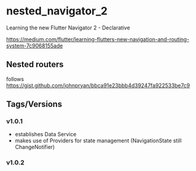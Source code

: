 # nested_navigator_2

Learning the new Flutter Navigator 2 - Declarative

https://medium.com/flutter/learning-flutters-new-navigation-and-routing-system-7c9068155ade

## Nested routers
follows https://gist.github.com/johnpryan/bbca91e23bbb4d39247fa922533be7c9

## Tags/Versions
### v1.0.1
- establishes Data Service
- makes use of Providers for state management (NavigationState still ChangeNotifier)


### v1.0.2
